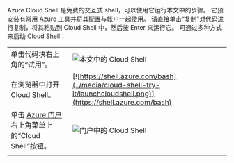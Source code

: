 
Azure Cloud Shell 是免费的交互式 shell，可以使用它运行本文中的步骤。 它预安装有常用 Azure 工具并将其配置与帐户一起使用。 请直接单击“复制”对代码进行复制，将其粘贴到 Cloud Shell 中，然后按 Enter 来运行它。  可通过多种方式来启动 Cloud Shell：

|  |   |
|-----------------------------------------------|---|
| 单击代码块右上角的“试用”。 | ![本文中的 Cloud Shell](../media/cloud-shell-try-it/cli-try-it.png) |
| 在浏览器中打开 Cloud Shell。 | [![https://shell.azure.com/bash](../media/cloud-shell-try-it/launchcloudshell.png)](https://shell.azure.com/bash) |
| 单击 [Azure 门户](https://portal.azure.com)右上角菜单上的“Cloud Shell”按钮。 |    ![门户中的 Cloud Shell](../media/cloud-shell-try-it/cloud-shell-menu.png) |
|  |  |

